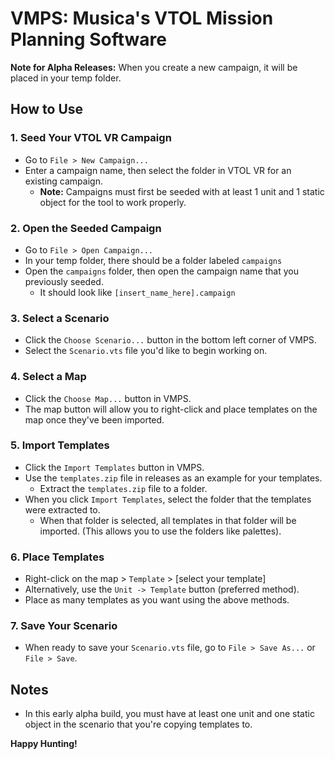# VMPS: Musica's VTOL Mission Planning Software

**Note for Alpha Releases:** When you create a new campaign, it will be placed in your temp folder.

## How to Use

### 1. Seed Your VTOL VR Campaign
- Go to `File > New Campaign...`
- Enter a campaign name, then select the folder in VTOL VR for an existing campaign.
  - **Note:** Campaigns must first be seeded with at least 1 unit and 1 static object for the tool to work properly.

### 2. Open the Seeded Campaign
- Go to `File > Open Campaign...`
- In your temp folder, there should be a folder labeled `campaigns`
- Open the `campaigns` folder, then open the campaign name that you previously seeded.
  - It should look like `[insert_name_here].campaign`

### 3. Select a Scenario
- Click the `Choose Scenario...` button in the bottom left corner of VMPS.
- Select the `Scenario.vts` file you'd like to begin working on.

### 4. Select a Map
- Click the `Choose Map...` button in VMPS.
- The map button will allow you to right-click and place templates on the map once they've been imported.

### 5. Import Templates
- Click the `Import Templates` button in VMPS.
- Use the `templates.zip` file in releases as an example for your templates.
  - Extract the `templates.zip` file to a folder.
- When you click `Import Templates`, select the folder that the templates were extracted to.
  - When that folder is selected, all templates in that folder will be imported. (This allows you to use the folders like palettes).

### 6. Place Templates
- Right-click on the map > `Template` > [select your template]
- Alternatively, use the `Unit -> Template` button (preferred method).
- Place as many templates as you want using the above methods.

### 7. Save Your Scenario
- When ready to save your `Scenario.vts` file, go to `File > Save As...` or `File > Save`.

## Notes
- In this early alpha build, you must have at least one unit and one static object in the scenario that you're copying templates to.

**Happy Hunting!**
